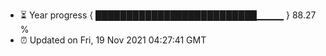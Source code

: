 - ⏳ Year progress { ██████████████████████████▁▁▁▁ } 88.27 %
- ⏰ Updated on Fri, 19 Nov 2021 04:27:41 GMT

